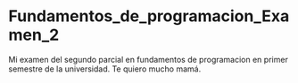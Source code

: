# Fundamentos_de_programacion_Examen_2
Mi examen del segundo parcial en fundamentos de programacion en primer semestre de la universidad. Te quiero mucho mamá.
